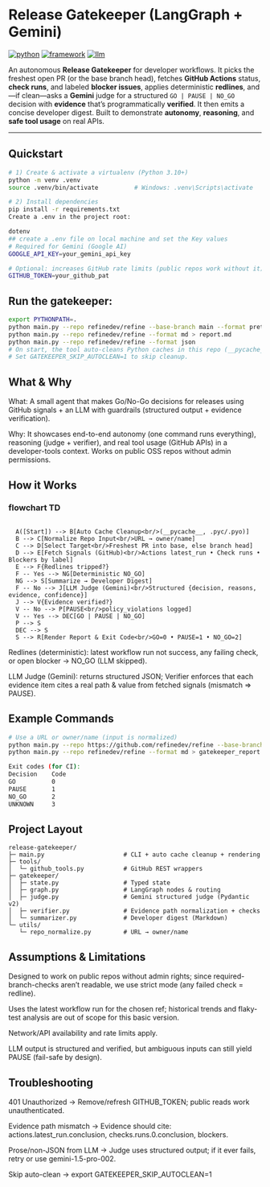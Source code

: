 # Release Gatekeeper (LangGraph + Gemini)

[![python](https://img.shields.io/badge/python-3.10%2B-informational.svg)](https://www.python.org/)
[![framework](https://img.shields.io/badge/agent-LangGraph-5b9bd5.svg)](https://python.langchain.com/docs/langgraph)
[![llm](https://img.shields.io/badge/LLM-Gemini-34d399.svg)](https://ai.google.dev/)


An autonomous **Release Gatekeeper** for developer workflows. It picks the freshest open PR (or the base branch head), fetches **GitHub Actions** status, **check runs**, and labeled **blocker issues**, applies deterministic **redlines**, and—if clean—asks a **Gemini** judge for a structured `GO | PAUSE | NO_GO` decision with **evidence** that’s programmatically **verified**. It then emits a concise developer digest. Built to demonstrate **autonomy**, **reasoning**, and **safe tool usage** on real APIs.

---

## Quickstart

```bash
# 1) Create & activate a virtualenv (Python 3.10+)
python -m venv .venv
source .venv/bin/activate          # Windows: .venv\Scripts\activate

# 2) Install dependencies
pip install -r requirements.txt
Create a .env in the project root:

dotenv
## create a .env file on local machine and set the Key values 
# Required for Gemini (Google AI)
GOOGLE_API_KEY=your_gemini_api_key

# Optional: increases GitHub rate limits (public repos work without it)
GITHUB_TOKEN=your_github_pat
```

## Run the gatekeeper:

```bash
export PYTHONPATH=.
python main.py --repo refinedev/refine --base-branch main --format pretty
python main.py --repo refinedev/refine --format md > report.md
python main.py --repo refinedev/refine --format json
# On start, the tool auto-cleans Python caches in this repo (__pycache__, .pyc/.pyo).
# Set GATEKEEPER_SKIP_AUTOCLEAN=1 to skip cleanup.
```

## What & Why
What: A small agent that makes Go/No-Go decisions for releases using GitHub signals + an LLM with guardrails (structured output + evidence verification).

Why: It showcases end-to-end autonomy (one command runs everything), reasoning (judge + verifier), and real tool usage (GitHub APIs) in a developer-tools context. Works on public OSS repos without admin permissions.

## How it Works
### flowchart TD
```

  A([Start]) --> B[Auto Cache Cleanup<br/>(__pycache__, .pyc/.pyo)]
  B --> C[Normalize Repo Input<br/>URL → owner/name]
  C --> D[Select Target<br/>Freshest PR into base, else branch head]
  D --> E[Fetch Signals (GitHub)<br/>Actions latest_run • Check runs • Blockers by label]
  E --> F{Redlines tripped?}
  F -- Yes --> NG[Deterministic NO_GO]
  NG --> S[Summarize → Developer Digest]
  F -- No --> J[LLM Judge (Gemini)<br/>Structured {decision, reasons, evidence, confidence}]
  J --> V{Evidence verified?}
  V -- No --> P[PAUSE<br/>policy_violations logged]
  V -- Yes --> DEC[GO | PAUSE | NO_GO]
  P --> S
  DEC --> S
  S --> R[Render Report & Exit Code<br/>GO=0 • PAUSE=1 • NO_GO=2]
```
Redlines (deterministic): latest workflow run not success, any failing check, or open blocker → NO_GO (LLM skipped).


LLM Judge (Gemini): returns structured JSON; Verifier enforces that each evidence item cites a real path & value from fetched signals (mismatch ⇒ PAUSE).

## Example Commands
```bash
# Use a URL or owner/name (input is normalized)
python main.py --repo https://github.com/refinedev/refine --base-branch main --format pretty
python main.py --repo refinedev/refine --format md > gatekeeper_report.md

Exit codes (for CI):
Decision	Code
GO          0
PAUSE	    1
NO_GO	    2
UNKNOWN	    3
```


## Project Layout
```
release-gatekeeper/
├─ main.py                      # CLI + auto cache cleanup + rendering
├─ tools/
│  └─ github_tools.py           # GitHub REST wrappers
├─ gatekeeper/
│  ├─ state.py                  # Typed state
│  ├─ graph.py                  # LangGraph nodes & routing
│  ├─ judge.py                  # Gemini structured judge (Pydantic v2)
│  ├─ verifier.py               # Evidence path normalization + checks
│  └─ summarizer.py             # Developer digest (Markdown)
└─ utils/
   └─ repo_normalize.py         # URL → owner/name
```
## Assumptions & Limitations
Designed to work on public repos without admin rights; since required-branch-checks aren’t readable, we use strict mode (any failed check = redline).

Uses the latest workflow run for the chosen ref; historical trends and flaky-test analysis are out of scope for this basic version.

Network/API availability and rate limits apply.

LLM output is structured and verified, but ambiguous inputs can still yield PAUSE (fail-safe by design).

## Troubleshooting
401 Unauthorized        → Remove/refresh GITHUB_TOKEN; public reads work unauthenticated.

Evidence path mismatch  → Evidence should cite: actions.latest_run.conclusion, checks.runs.0.conclusion, blockers.

Prose/non-JSON from LLM → Judge uses structured output; if it ever fails, retry or use gemini-1.5-pro-002.

Skip auto-clean         → export GATEKEEPER_SKIP_AUTOCLEAN=1
